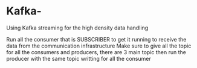 # Kafka-
Using Kafka streaming for the high density data handling


Run all the consumer that is SUBSCRIBER to get it running to receive the data from the communication infrastructure
Make sure to give all the topic for all the consumers and producers, there are 3 main topic
then run the producer with the same topic writting for all the consumer
